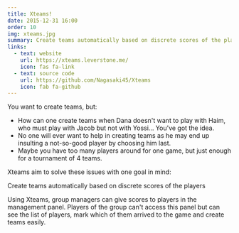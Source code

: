 ```yaml
---
title: Xteams!
date: 2015-12-31 16:00
order: 10
img: xteams.jpg
summary: Create teams automatically based on discrete scores of the players
links:
  - text: website
    url: https://xteams.leverstone.me/
    icon: fas fa-link
  - text: source code
    url: https://github.com/Nagasaki45/Xteams
    icon: fab fa-github
---
```


You want to create teams, but:

-   How can one create teams when Dana doesn't want to play with Haim,
    who must play with Jacob but not with Yossi\... You've got the
    idea.
-   No one will ever want to help in creating teams as he may end up
    insulting a not-so-good player by choosing him last.
-   Maybe you have too many players around for one game, but just enough
    for a tournament of 4 teams.

Xteams aim to solve these issues with one goal in mind:

Create teams automatically based on discrete scores of the players

Using Xteams, group managers can give scores to players in the
management panel. Players of the group can't access this panel but can
see the list of players, mark which of them arrived to the game and
create teams easily.
